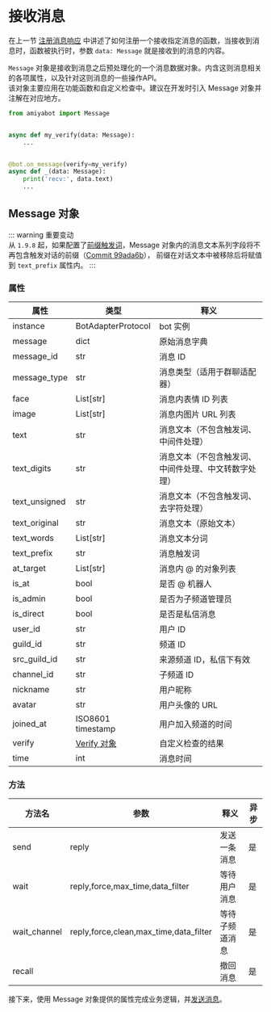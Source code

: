 # 接收消息

在上一节 [注册消息响应](/develop/basic/messageHandler)
中讲述了如何注册一个接收指定消息的函数，当接收到消息时，函数被执行时，参数 `data: Message` 就是接收到的消息的内容。

`Message` 对象是接收到消息之后预处理化的一个消息数据对象。内含这则消息相关的各项属性，以及针对这则消息的一些操作API。<br>
该对象主要应用在功能函数和自定义检查中。建议在开发时引入 Message 对象并注解在对应地方。

```python {1}
from amiyabot import Message


async def my_verify(data: Message):
    ...


@bot.on_message(verify=my_verify)
async def _(data: Message):
    print('recv:', data.text)
    ...
```

## Message 对象

::: warning 重要变动 <br>
从 `1.9.8` 起，如果配置了[前缀触发词](/develop/basic/#使用前缀触发词唤醒机器人)，Message
对象内的消息文本系列字段将不再包含触发对话的前缀（[Commit 99ada6b](https://github.com/AmiyaBot/Amiya-Bot-core/commit/99ada6b494d3115cee58eef2a119eea334bb8f23)），
前缀在对话文本中被移除后将赋值到 `text_prefix` 属性内。
:::

### 属性

| 属性            | 类型                                                    | 释义                         |
|---------------|-------------------------------------------------------|----------------------------|
| instance      | BotAdapterProtocol                                    | bot 实例                     |
| message       | dict                                                  | 原始消息字典                     |
| message_id    | str                                                   | 消息 ID                      |
| message_type  | str                                                   | 消息类型（适用于群聊适配器）             |
| face          | List[str]                                             | 消息内表情 ID 列表                |
| image         | List[str]                                             | 消息内图片 URL 列表               |
| text          | str                                                   | 消息文本（不包含触发词、中间件处理）         |
| text_digits   | str                                                   | 消息文本（不包含触发词、中间件处理、中文转数字处理） |
| text_unsigned | str                                                   | 消息文本（不包含触发词、去字符处理）         |
| text_original | str                                                   | 消息文本（原始文本）                 |
| text_words    | List[str]                                             | 消息文本分词                     |
| text_prefix   | str                                                   | 消息触发词                      |
| at_target     | List[str]                                             | 消息内 @ 的对象列表                |
| is_at         | bool                                                  | 是否 @ 机器人                   |
| is_admin      | bool                                                  | 是否为子频道管理员                  |
| is_direct     | bool                                                  | 是否是私信消息                    |
| user_id       | str                                                   | 用户 ID                      |
| guild_id      | str                                                   | 频道 ID                      |
| src_guild_id  | str                                                   | 来源频道 ID，私信下有效              |
| channel_id    | str                                                   | 子频道 ID                     |
| nickname      | str                                                   | 用户昵称                       |
| avatar        | str                                                   | 用户头像的 URL                  |
| joined_at     | ISO8601 timestamp                                     | 用户加入频道的时间                  |
| verify        | [Verify 对象](/develop/basic/messageHandler.html#自定义检查) | 自定义检查的结果                   |
| time          | int                                                   | 消息时间                       |

### 方法

| 方法名          | 参数                                     | 释义      | 异步 |
|--------------|----------------------------------------|---------|----|
| send         | reply                                  | 发送一条消息  | 是  |
| wait         | reply,force,max_time,data_filter       | 等待用户消息  | 是  |
| wait_channel | reply,force,clean,max_time,data_filter | 等待子频道消息 | 是  |
| recall       |                                        | 撤回消息    | 是  |

接下来，使用 Message 对象提供的属性完成业务逻辑，并[发送消息](/develop/basic/sendMessage)。
